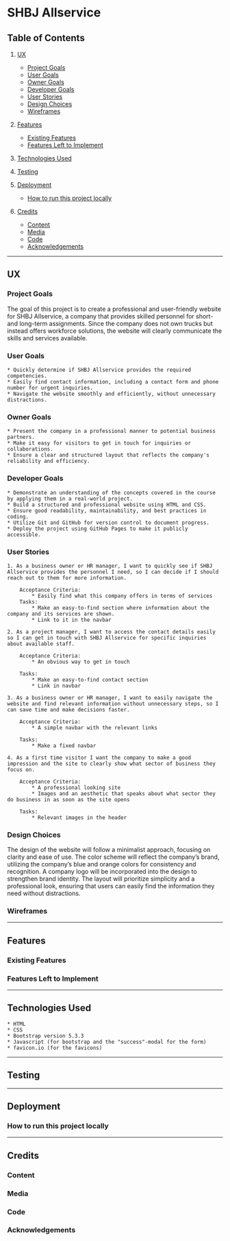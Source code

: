 # SHBJ Allservice

## Table of Contents

1. [UX](#ux)
    * [Project Goals](#project-goals)
    * [User Goals](#user-goals)
    * [Owner Goals](#owner-goals)
    * [Developer Goals](#developer-goals)
    * [User Stories](#user-stories)
    * [Design Choices](#design-choices)
    * [Wireframes](#wireframes)

2. [Features](#features)
    * [Existing Features](#existing-features)
    * [Features Left to Implement](#features-left-to-implement)

3. [Technologies Used](#technologies-used)

4. [Testing](#testing)

5. [Deployment](#deployment)
    * [How to run this project locally](#how-to-run-this-project-locally)

6. [Credits](#credits)
    * [Content](#content)
    * [Media](#media)
    * [Code](#code)
    * [Acknowledgements](#acknowledgements)

---

## UX

### Project Goals

The goal of this project is to create a professional and user-friendly website for SHBJ Allservice, a company that provides skilled personnel for short- and long-term assignments. Since the company does not own trucks but instead offers workforce solutions, the website will clearly communicate the skills and services available.

### User Goals

    * Quickly determine if SHBJ Allservice provides the required competencies.
    * Easily find contact information, including a contact form and phone number for urgent inquiries.
    * Navigate the website smoothly and efficiently, without unnecessary distractions. 

### Owner Goals

    * Present the company in a professional manner to potential business partners.
    * Make it easy for visitors to get in touch for inquiries or collaborations.
    * Ensure a clear and structured layout that reflects the company's reliability and efficiency.

### Developer Goals

    * Demonstrate an understanding of the concepts covered in the course by applying them in a real-world project.
    * Build a structured and professional website using HTML and CSS.
    * Ensure good readability, maintainability, and best practices in coding.
    * Utilize Git and GitHub for version control to document progress.
    * Deploy the project using GitHub Pages to make it publicly accessible.

### User Stories

    1. As a business owner or HR manager, I want to quickly see if SHBJ Allservice provides the personnel I need, so I can decide if I should reach out to them for more information.
        
        Acceptance Criteria:
            * Easily find what this company offers in terms of services
        Tasks:
            * Make an easy-to-find section where information about the company and its services are shown.
            * Link to it in the navbar

    2. As a project manager, I want to access the contact details easily so I can get in touch with SHBJ Allservice for specific inquiries about available staff.

        Acceptance Criteria:
            * An obvious way to get in touch
        
        Tasks:
            * Make an easy-to-find contact section
            * Link in navbar

    3. As a business owner or HR manager, I want to easily navigate the website and find relevant information without unnecessary steps, so I can save time and make decisions faster.

        Acceptance Criteria:
            * A simple navbar with the relevant links

        Tasks:
            * Make a fixed navbar

    4. As a first time visitor I want the company to make a good impression and the site to clearly show what sector of business they focus on.

        Acceptance Criteria:
            * A professional looking site
            * Images and an aesthetic that speaks about what sector they do business in as soon as the site opens

        Tasks:
            * Relevant images in the header

### Design Choices

The design of the website will follow a minimalist approach, focusing on clarity and ease of use. The color scheme will reflect the company’s brand, utilizing the company’s blue and orange colors for consistency and recognition. A company logo will be incorporated into the design to strengthen brand identity. The layout will prioritize simplicity and a professional look, ensuring that users can easily find the information they need without distractions.

### Wireframes

---

## Features

### Existing Features

### Features Left to Implement

---

## Technologies Used

    * HTML
    * CSS
    * Bootstrap version 5.3.3
    * Javascript (for bootstrap and the "success"-modal for the form)
    * favicon.io (for the favicons)
---

## Testing

---

## Deployment

### How to run this project locally

---

## Credits

### Content

### Media

### Code

### Acknowledgements